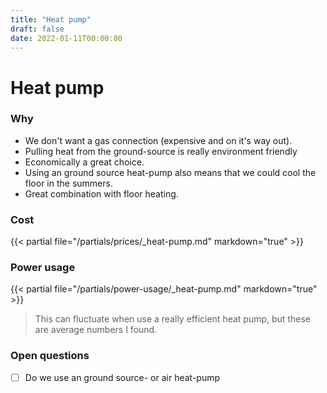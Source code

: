 ```yaml
---
title: "Heat pump"
draft: false
date: 2022-01-11T00:00:00
---
```


# Heat pump

### Why
- We don't want a gas connection (expensive and on it's way out).
- Pulling heat from the ground-source is really environment friendly
- Economically a great choice.
- Using an ground source heat-pump also means that we could cool the floor in the summers.
- Great combination with floor heating.

### Cost

<div class='simple-value-table with-total'>
{{< partial file="/partials/prices/_heat-pump.md" markdown="true" >}}
</div>

### Power usage
<div class='simple-value-table with-total'>

{{< partial file="/partials/power-usage/_heat-pump.md" markdown="true" >}}

</div>

> This can fluctuate when use a really efficient heat pump, but these are average numbers I found.

### Open questions

- [ ] Do we use an ground source- or air heat-pump